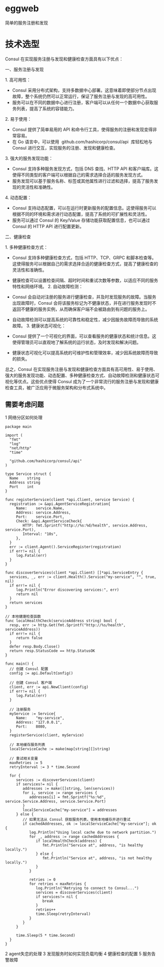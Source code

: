 # eggweb
简单的服务注册和发现
# 技术选型
Consul 在实现服务注册与发现和健康检查方面具有以下优点：
 
一、服务注册与发现
 
1. 高可用性：
 
- Consul 采用分布式架构，支持多数据中心部署。这意味着即使部分节点出现故障，整个系统仍然可以正常运行，保证了服务注册与发现的高可用性。
- 服务可以在不同的数据中心进行注册，客户端可以从任何一个数据中心获取服务列表，提高了系统的容错能力。

2. 易于使用：
 
- Consul 提供了简单易用的 API 和命令行工具，使得服务的注册和发现变得非常容易。
- 在 Go 语言中，可以使用  github.com/hashicorp/consul/api  库轻松地与 Consul 进行交互，实现服务的注册、发现和健康检查。
  
3. 强大的服务发现功能：
 
- Consul 支持多种服务发现方式，包括 DNS 查找、HTTP API 和客户端库。这使得不同类型的客户端可以根据自己的需求选择合适的服务发现方式。
- 服务发现可以基于服务名称、标签或其他属性进行过滤和选择，提高了服务发现的灵活性和准确性。

4. 动态配置：
 
- Consul 支持动态配置，可以在运行时更新服务的配置信息。这使得服务可以根据不同的环境和需求进行动态配置，提高了系统的可扩展性和灵活性。
- 服务可以通过 Consul 的 Key/Value 存储功能获取配置信息，也可以通过 Consul 的 HTTP API 进行配置更新。
 
二、健康检查
 
1. 多种健康检查方式：
 
- Consul 支持多种健康检查方式，包括 HTTP、TCP、GRPC 和脚本检查等。这使得服务可以根据自己的需求选择合适的健康检查方式，提高了健康检查的灵活性和准确性。
- 健康检查可以设置检查间隔、超时时间和重试次数等参数，以适应不同的服务特性和网络环境。
2. 自动故障检测：
 
- Consul 会自动对注册的服务进行健康检查，并及时发现服务的故障。当服务出现故障时，Consul 会将该服务标记为不健康状态，并在进行服务发现时不返回不健康的服务实例，从而确保客户端不会被路由到有问题的服务上。
- 自动故障检测可以提高系统的可靠性和稳定性，减少因服务故障而导致的系统故障。
3. 健康状态可视化：
 
- Consul 提供了一个可视化的界面，可以查看服务的健康状态和统计信息。这使得管理员可以直观地了解系统的运行状态，及时发现和解决问题。
- 健康状态可视化可以提高系统的可维护性和管理效率，减少因系统故障而导致的损失。
 
总之，Consul 在实现服务注册与发现和健康检查方面具有高可用性、易于使用、强大的服务发现功能、动态配置、多种健康检查方式、自动故障检测和健康状态可视化等优点。这些优点使得 Consul 成为了一个非常流行的服务注册与发现和健康检查工具，被广泛应用于微服务架构和分布式系统中。

## 需要考虑问题
1 网络分区如何处理
  ```
  package main

import (
    "fmt"
    "log"
    "net/http"
    "time"

    "github.com/hashicorp/consul/api"
)

type Service struct {
    Name    string
    Address string
    Port    int
}

func registerService(client *api.Client, service Service) {
    registration := &api.AgentServiceRegistration{
       Name:    service.Name,
       Address: service.Address,
       Port:    service.Port,
       Check: &api.AgentServiceCheck{
          HTTP: fmt.Sprintf("http://%s:%d/health", service.Address, service.Port),
          Interval: "10s",
       },
    }
    err := client.Agent().ServiceRegister(registration)
    if err!= nil {
       log.Fatal(err)
    }
}

func discoverServices(client *api.Client) []*api.ServiceEntry {
    services, _, err := client.Health().Service("my-service", "", true, nil)
    if err!= nil {
       log.Println("Error discovering services:", err)
       return nil
    }
    return services
}

// 本地健康检查函数
func localHealthCheck(serviceAddress string) bool {
    resp, err := http.Get(fmt.Sprintf("http://%s/health", serviceAddress))
    if err!= nil {
       return false
    }
    defer resp.Body.Close()
    return resp.StatusCode == http.StatusOK
}

func main() {
    // 创建 Consul 配置
    config := api.DefaultConfig()

    // 创建 Consul 客户端
    client, err := api.NewClient(config)
    if err!= nil {
       log.Fatal(err)
    }

    // 注册服务
    myService := Service{
       Name:    "my-service",
       Address: "127.0.0.1",
       Port:    8080,
    }
    registerService(client, myService)

    // 本地缓存服务列表
    localServiceCache := make(map[string][]string)

    // 重试相关变量
    maxRetries := 5
    retryInterval := 3 * time.Second

    for {
       services := discoverServices(client)
       if services!= nil {
          addresses := make([]string, len(services))
          for i, service := range services {
             addresses[i] = fmt.Sprintf("%s:%d", service.Service.Address, service.Service.Port)
          }
          localServiceCache["my-service"] = addresses
       } else {
          // 如果无法从 Consul 获取服务列表，使用本地缓存并进行重试
          if cachedAddresses, ok := localServiceCache["my-service"]; ok {
             log.Println("Using local cache due to network partition.")
             for _, address := range cachedAddresses {
                if localHealthCheck(address) {
                   fmt.Println("Service at", address, "is healthy locally.")
                } else {
                   fmt.Println("Service at", address, "is not healthy locally.")
                }
             }

             retries := 0
             for retries < maxRetries {
                log.Println("Retrying to connect to Consul...")
                services = discoverServices(client)
                if services!= nil {
                   break
                }
                retries++
                time.Sleep(retryInterval)
             }
          }
       }

       time.Sleep(5 * time.Second)
    }
}
  ```
2 agent失恋的处理
3 发现服务时如何实现负载均衡
4 健康检查的配置
5 服务告警故障
